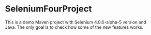 # SeleniumFourProject
This is a demo Maven project with Selenium 4.0.0-alpha-5 version and Java. The only goal is to check how some of the new features works.
